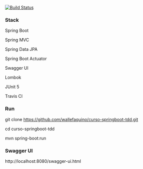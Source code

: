 [![Build Status](https://travis-ci.org/wallefaquino/curso-springboot-tdd.svg?branch=master)](https://travis-ci.org/wallefaquino/curso-springboot-tdd)

### Stack

Spring Boot

Spring MVC

Spring Data JPA

Spring Boot Actuator

Swagger UI

Lombok

JUnit 5

Travis CI

### Run
git clone https://github.com/wallefaquino/curso-springboot-tdd.git

cd curso-springboot-tdd

mvn spring-boot:run

### Swagger UI

http://localhost:8080/swagger-ui.html




